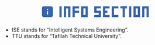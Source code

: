 <h1 align='center'>
  <img src='./images/info-header.png' height='30px'>
</h1>

* ISE stands for “Intelligent Systems Engineering”.
* TTU stands for “Tafilah Technical University”.
